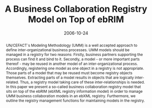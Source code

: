 ---
abstract: 'UN/CEFACT´s Modeling Methodology (UMM) is a well accepted approach to define
  inter-organizational business processes. UMM models should be managed in a registry
  for two reasons: Firstly, business partners supporting the process can find it and
  bind to it. Secondly, a model - or more important parts thereof - may be reused
  in another model of an inter-organizational process. Accordingly, registering one
  model as one object in a registry is not appropriate. Those parts of a model that
  may be reused must become registry objects themselves. Extracting parts of a model
  results in objects that are logically inter-related. Thus, a registry model taking
  care of these inter-relationships is needed. In this paper we present a so-called
  business collaboration registry model that sits on top of the ebRIM (ebXML registry
  information model) in order to manage UMM business collaboration models in an ebXML
  registry. Furthermore, we outline the registry management functions for maintaining
  models in the registry.'
authors:
- Birgit Hofreiter
- Christian Huemer
- Marco Zapletal
date: '2006-10-24'
featured: false
links:
- name: Publik
  url: https://publik.tuwien.ac.at/showentry.php?ID=140531&lang=1
publication_types:
- '0'
publishDate: '2006-10-24'
title: A Business Collaboration Registry Model on Top of ebRIM
url_pdf: ''
---